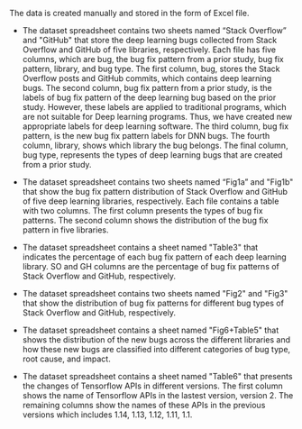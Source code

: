 The data is created manually and stored in the form of Excel file.
- The dataset spreadsheet contains two sheets named “Stack Overflow” and "GitHub" that store the deep learning bugs collected from Stack Overflow and GitHub of five libraries, respectively. Each file has five columns, which are bug, the bug fix pattern from a prior study, bug fix pattern, library, and bug type. The first column, bug, stores the Stack Overflow posts and GitHub commits, which contains deep learning bugs. The second column, bug fix pattern from a prior study, is the labels of bug fix pattern of the deep learning bug based on the prior study. However, these labels are applied to traditional programs, which are not suitable for Deep learning programs. Thus, we have created new appropriate labels for deep learning software. The third column, bug fix pattern, is the new bug fix pattern labels for DNN bugs. The fourth column, library, shows which library the bug belongs. The final column, bug type, represents the types of deep learning bugs that are created from a prior study.

- The dataset spreadsheet contains two sheets named “Fig1a” and "Fig1b" that show the bug fix pattern distribution of Stack Overflow and GitHub of five deep learning libraries, respectively. Each file contains a table with two columns. The first column presents the types of bug fix patterns. The second column shows the distribution of the bug fix pattern in five libraries.

- The dataset spreadsheet contains a sheet named "Table3" that indicates the percentage of each bug fix pattern of each deep learning library. SO and GH columns are the percentage of bug fix patterns of Stack Overflow and GitHub, respectively.

- The dataset spreadsheet contains two sheets named "Fig2" and "Fig3" that show the distribution of bug fix patterns for different bug types of Stack Overflow and GitHub, respectively.

- The dataset spreadsheet contains a sheet named "Fig6+Table5" that shows the distribution of the new bugs across the different libraries and how these new bugs are classified into different categories of bug type, root cause, and impact.

- The dataset spreadsheet contains a sheet named "Table6" that  presents the changes of Tensorflow APIs in different versions. The first column shows the name of Tensorflow APIs in the lastest version, version 2. The remaining columns show the names of these APIs in the previous versions which includes 1.14, 1.13, 1.12, 1.11, 1.1.
